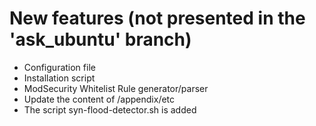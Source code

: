 # New features (not presented in the 'ask_ubuntu' branch)

- Configuration file
- Installation script
- ModSecurity Whitelist Rule generator/parser
- Update the content of /appendix/etc
- The script syn-flood-detector.sh is added
